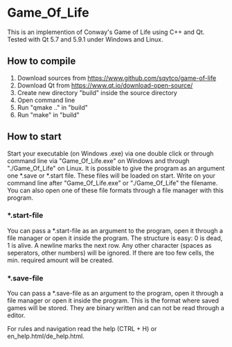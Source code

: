 # Game_Of_Life
This is an implemention of Conway's Game of Life using C++ and Qt. Tested with Qt 5.7 and 5.9.1 under Windows and Linux.

## How to compile
1. Download sources from https://www.github.com/sqytco/game-of-life
2. Download Qt from https://www.qt.io/download-open-source/
3. Create new directory "build" inside the source directory
4. Open command line
5. Run "qmake .." in "build"
6. Run "make" in "build"

## How to start
Start your executable (on Windows .exe) via one double click or through command line via "Game_Of_Life.exe" on Windows and through "./Game_Of_Life" on Linux.
It is possible to give the program as an argument one *.save or *.start file. These files will be loaded on start. Write on your command line after "Game_Of_Life.exe" or "./Game_Of_Life" the filename.
You can also open one of these file formats through a file manager with this program.

### *.start-file
You can pass a *.start-file as an argument to the program, open it through a file manager or open it inside the program.
The structure is easy: 0 is dead, 1 is alive. A newline marks the next row. Any other character (spaces as seperators, other numbers) will be ignored. If there are too few cells, the min. required amount will be created.

### *.save-file
You can pass a *.save-file as an argument to the program, open it through a file manager or open it inside the program.
This is the format where saved games will be stored. They are binary written and can not be read through a editor.

For rules and navigation read the help (CTRL + H) or en_help.html/de_help.html.
